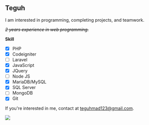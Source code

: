 ## Teguh
I am interested in programming, completing projects, and teamwork.

*~~2 years experience in web programming.~~*

**Skill**
- [X] PHP
- [X] Codeigniter
- [ ] Laravel
- [X] JavaScript
- [X] JQuery
- [ ] Node JS
- [X] MariaDB/MySQL
- [X] SQL Server
- [ ] MongoDB
- [X] Git
  
If you're interested in me, contact at [teguhmad123@gmail.com](mailto:teguhmad123@gmail.com).

![](https://komarev.com/ghpvc/?username=teguhmad123&style=for-the-badge&color=lightgrey&label=visitors)
